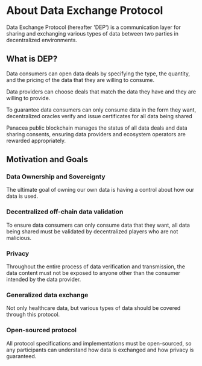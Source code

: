 # About Data Exchange Protocol

Data Exchange Protocol (hereafter 'DEP') is a communication layer for sharing and exchanging various types of data
between two parties in decentralized environments.


## What is DEP?

Data consumers can open data deals by specifying the type, the quantity, and the pricing of the data that they are willing to consume. 

Data providers can choose deals that match the data they have and they are willing to provide.

To guarantee data consumers can only consume data in the form they want,
decentralized oracles verify and issue certificates for all data being shared

Panacea public blockchain manages the status of all data deals and data sharing consents,
ensuring data providers and ecosystem operators are rewarded appropriately.


## Motivation and Goals

### Data Ownership and Sovereignty

The ultimate goal of owning our own data is having a control about how our data is used.

### Decentralized off-chain data validation

To ensure data consumers can only consume data that they want, all data being shared must be validated by
decentralized players who are not malicious.

### Privacy

Throughout the entire process of data verification and transmission,
the data content must not be exposed to anyone other than the consumer intended by the data provider.

### Generalized data exchange

Not only healthcare data, but various types of data should be covered through this protocol.

### Open-sourced protocol

All protocol specifications and implementations must be open-sourced, so any participants can understand
how data is exchanged and how privacy is guaranteed.